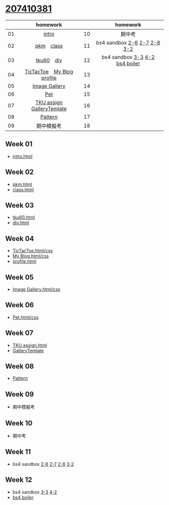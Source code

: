 # [207410381](https://snow1413.github.io/207410381/)
||homework||homework|
|:-:|:-:|:-:|:-:|
|01|[intro](https://snow1413.github.io/207410381/Week-01/intro.html)|10|期中考
|02|[pkm](https://snow1413.github.io/207410381/Week-02/pkm.html)　[class](https://snow1413.github.io/207410381/Week-02/class.html)|11|bs4 sandbox [2-6](https://snow1413.github.io/207410381/Week-11/boostrap_sandbox_starter/2_6_spacing.html) [2-7](https://snow1413.github.io/207410381/Week-11/boostrap_sandbox_starter/2_7_sizing.html) [2-8](https://snow1413.github.io/207410381/Week-11/boostrap_sandbox_starter/2_8_breakpoints.html) [3-2](https://snow1413.github.io/207410381/Week-11/boostrap_sandbox_starter/3_2_buttons.html)
03|[tku60](https://snow1413.github.io/207410381/Week-03/tku60.html)　[div](https://snow1413.github.io/207410381/Week-03/div.html)|12|bs4 sandbox [3-3](https://snow1413.github.io/207410381/Week-11/boostrap_sandbox_starter/3_3_navbar.html) [4-2](https://snow1413.github.io/207410381/Week-11/boostrap_sandbox_starter/4_2_grid_system.html)　[bs4 boiler](https://snow1413.github.io/207410381/Week-12/bs4boiler/index.html)
04|[TicTacToe](https://snow1413.github.io/207410381/Week-04/ttt.html)　[My Blog](https://snow1413.github.io/207410381/Week-04/blog.html)　[profile](https://snow1413.github.io/207410381/Week-04/profile.html)|13|
05|[Image Gallery](https://snow1413.github.io/207410381/Week-05/imagegallery.html)|14|
06|[Pet](https://snow1413.github.io/207410381/Week-06/Pet/index.html)|15|
07|[TKU assign](https://snow1413.github.io/207410381/Week-07/tkuassign.html)　[GalleryTemlate](https://snow1413.github.io/207410381/Week-07/ImageGallery_TA/galleryTemplate.html)|16|
08|[Pattern](https://snow1413.github.io/207410381/Week-08/index.html)|17|
09|期中模擬考|18|

## Week 01
* [intro.html](https://snow1413.github.io/207410381/Week-01/intro.html)

## Week 02
* [pkm.html](https://snow1413.github.io/207410381/Week-02/pkm.html)
* [class.html](https://snow1413.github.io/207410381/Week-02/class.html)

## Week 03
* [tku60.html](https://snow1413.github.io/207410381/Week-03/tku60.html)
* [div.html](https://snow1413.github.io/207410381/Week-03/div.html)

## Week 04
* [TicTacToe.html/css](https://snow1413.github.io/207410381/Week-04/ttt.html)
* [My Blog.html/css](https://snow1413.github.io/207410381/Week-04/blog.html)
* [profile.html](https://snow1413.github.io/207410381/Week-04/profile.html)
## Week 05
* [Image Gallery.html/css](https://snow1413.github.io/207410381/Week-05/imagegallery.html)
## Week 06
* [Pet.html/css](https://snow1413.github.io/207410381/Week-06/Pet/index.html)
## Week 07
* [TKU assign.html](https://snow1413.github.io/207410381/Week-07/tkuassign.html)
* [GalleryTemlate](https://snow1413.github.io/207410381/Week-07/ImageGallery_TA/galleryTemplate.html)
## Week 08
* [Pattern](https://snow1413.github.io/207410381/Week-08/index.html)
## Week 09
* 期中模擬考
## Week 10
* 期中考
## Week 11
* bs4 sandbox [2-6](https://snow1413.github.io/207410381/Week-11/boostrap_sandbox_starter/2_6_spacing.html) [2-7](https://snow1413.github.io/207410381/Week-11/boostrap_sandbox_starter/2_7_sizing.html) [2-8](https://snow1413.github.io/207410381/Week-11/boostrap_sandbox_starter/2_8_breakpoints.html) [3-2](https://snow1413.github.io/207410381/Week-11/boostrap_sandbox_starter/3_3_navbar.html)
## Week 12
* bs4 sandbox [3-3](https://snow1413.github.io/207410381/Week-11/boostrap_sandbox_starter/3_3_navbar.html) [4-2](https://snow1413.github.io/207410381/Week-11/boostrap_sandbox_starter/4_2_grid_system.html) 
* [bs4 boiler](https://snow1413.github.io/207410381/Week-12/bs4boiler/index.html)
<!--stackedit_data:
eyJoaXN0b3J5IjpbLTMyMDM5MDU3NSwtMTcxMTYxOTA4NywxOT
EwMzMzMDExLDQ3MjUxNDc0OSwxNjc1ODU3NzIxLDIxOTQwNzYx
MSwxNjIzMjUyNTQ2LC0yMDI4NjQ1Njk2LDM2OTg3MTE4MiwtMT
I3NjU0OTU5NiwxOTA0NjY1Mjc1LDIwNDU2Nzk5MTMsMTkwNDY2
NTI3NV19
-->